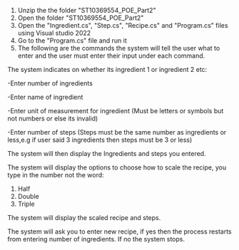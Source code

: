 1. Unzip the the folder "ST10369554_POE_Part2"
2. Open the folder "ST10369554_POE_Part2"
3. Open the "Ingredient.cs", "Step.cs", "Recipe.cs" and "Program.cs" files using Visual studio 2022
4. Go to the "Program.cs" file and run it
5. The following are the commands the system will tell the user what to enter and the user must enter their 
input under each command.

The system indicates on whether its ingredient 1 or ingredient 2 etc:

-Enter number of ingredients

-Enter name of ingredient

-Enter unit of measurement for ingredient (Must be letters or symbols but not numbers or else its invalid)

-Enter number of steps (Steps must be the same number as ingredients or less,e.g if user said 3 ingredients then steps must be 3 or less)

The system will then display the Ingredients and steps you entered.

The system will display the options to choose how to scale the recipe, you type in the number not the word:
1. Half
2. Double
3. Triple

The system will display the scaled recipe and steps.

The system will ask you to enter new recipe, if yes then the process restarts from entering number of ingredients.
If no the system stops.
